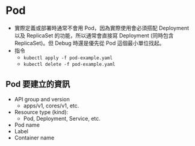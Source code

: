 # Pod
- 實際定義或部署時通常不會用 Pod，因為實際使用會必須搭配 Deployment 以及 ReplicaSet 的功能，所以通常會直接寫 Deployment (同時包含 ReplicaSet)。但 Debug 時還是優先從 Pod 這個最小單位找起。
- 指令
  - `kubectl apply -f pod-example.yaml`
  - `kubectl delete -f pod-example.yaml`

## Pod 要建立的資訊
- API group and version
  - apps/v1, cores/v1, etc.
- Resource type (kind):
  - Pod, Deployment, Service, etc.
- Pod name
- Label
- Container name